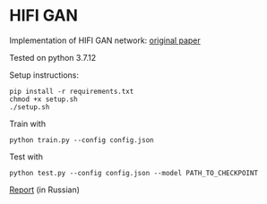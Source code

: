 # HIFI GAN

Implementation of HIFI GAN network: [original paper](https://arxiv.org/abs/2010.05646)

Tested on python 3.7.12

Setup instructions:
```
pip install -r requirements.txt
chmod +x setup.sh
./setup.sh
```

Train with
```
python train.py --config config.json
```

Test with
```
python test.py --config config.json --model PATH_TO_CHECKPOINT
```

[Report](https://wandb.ai/ivan-gorin/HIFI/reports/HIFI-GAN-Report--VmlldzoxMzU4MjU2) (in Russian)
